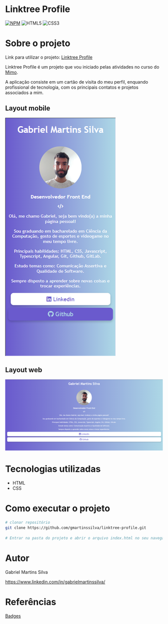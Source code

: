 # Linktree Profile
[![NPM](https://img.shields.io/npm/l/react)](https://github.com/gmartinssilva/linktree-profile/blob/main/LICENSE)
![HTML5](https://img.shields.io/badge/html5-%23E34F26.svg?style=for-the-badge&logo=html5&logoColor=white)
![CSS3](https://img.shields.io/badge/css3-%231572B6.svg?style=for-the-badge&logo=css3&logoColor=white)

# Sobre o projeto

Link para utilizar o projeto: [Linktree Profile](https://linktreeprofilegabrielmartinssilva.netlify.app/)

Linktree Profile é um projeto que vou iniciado pelas atividades no curso do [Mimo](https://mimo.org/).

A aplicação consiste em um cartão de visita do meu perfil, enquando profissional de tecnologia, com os principais contatos e projetos associados a mim.



## Layout mobile
![Layout Mobile](./Assets/layout-mobile.png)

## Layout web
![Layout Web](./Assets/layout-web.png)


# Tecnologias utilizadas
- HTML
- CSS

# Como executar o projeto
```bash
# clonar repositório
git clone https://github.com/gmartinssilva/linktree-profile.git

# Entrar na pasta do projeto e abrir o arquivo index.html no seu navegador
```

# Autor

Gabriel Martins Silva

https://www.linkedin.com/in/gabrielmartinssilva/

# Referências

[Badges](https://github.com/Ileriayo/markdown-badges)
